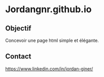 # Jordangnr.github.io

## Objectif
Concevoir une page html simple et élégante.

## Contact
https://www.linkedin.com/in/jordan-giner/
